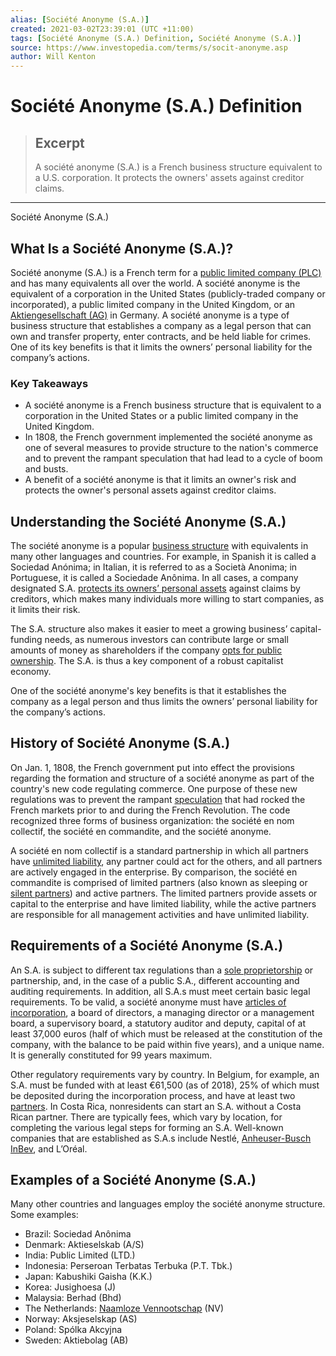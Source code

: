 ```yaml
---
alias: [Société Anonyme (S.A.)]
created: 2021-03-02T23:39:01 (UTC +11:00)
tags: [Société Anonyme (S.A.) Definition, Société Anonyme (S.A.)]
source: https://www.investopedia.com/terms/s/socit-anonyme.asp
author: Will Kenton
---
```


# Société Anonyme (S.A.) Definition

> ## Excerpt
> A société anonyme (S.A.) is a French business structure equivalent to a U.S. corporation. It protects the owners' assets against creditor claims.

---

Société Anonyme (S.A.)
## What Is a Société Anonyme (S.A.)?

Société anonyme (S.A.) is a French term for a [public limited company (PLC)](https://www.investopedia.com/terms/p/plc.asp) and has many equivalents all over the world. A société anonyme is the equivalent of a corporation in the United States (publicly-traded company or incorporated), a public limited company in the United Kingdom, or an [Aktiengesellschaft (AG)](https://www.investopedia.com/terms/a/ag-aktiengesellschaft.asp) in Germany. A société anonyme is a type of business structure that establishes a company as a legal person that can own and transfer property, enter contracts, and be held liable for crimes. One of its key benefits is that it limits the owners’ personal liability for the company’s actions.

### Key Takeaways

-   A société anonyme is a French business structure that is equivalent to a corporation in the United States or a public limited company in the United Kingdom.
-   In 1808, the French government implemented the société anonyme as one of several measures to provide structure to the nation's commerce and to prevent the rampant speculation that had lead to a cycle of boom and busts.
-   A benefit of a société anonyme is that it limits an owner's risk and protects the owner's personal assets against creditor claims.

## Understanding the Société Anonyme (S.A.)

The société anonyme is a popular [business structure](https://www.investopedia.com/ask/answers/073015/what-are-requirements-being-public-limited-company.asp) with equivalents in many other languages and countries. For example, in Spanish it is called a Sociedad Anónima; in Italian, it is referred to as a Società Anonima; in Portuguese, it is called a Sociedade Anônima. In all cases, a company designated S.A. [protects its owners’ personal assets](https://www.investopedia.com/articles/pf/08/asset-protection-business.asp) against claims by creditors, which makes many individuals more willing to start companies, as it limits their risk.

The S.A. structure also makes it easier to meet a growing business’ capital-funding needs, as numerous investors can contribute large or small amounts of money as shareholders if the company [opts for public ownership](https://www.investopedia.com/ask/answers/difference-between-publicly-and-privately-held-companies/). The S.A. is thus a key component of a robust capitalist economy.

One of the société anonyme's key benefits is that it establishes the company as a legal person and thus limits the owners’ personal liability for the company’s actions.

## History of Société Anonyme (S.A.)

On Jan. 1, 1808, the French government put into effect the provisions regarding the formation and structure of a société anonyme as part of the country's new code regulating commerce. One purpose of these new regulations was to prevent the rampant [speculation](https://www.investopedia.com/terms/s/speculation.asp) that had rocked the French markets prior to and during the French Revolution. The code recognized three forms of business organization: the société en nom collectif, the société en commandite, and the société anonyme.

A société en nom collectif is a standard partnership in which all partners have [unlimited liability](https://www.investopedia.com/terms/u/unlimited-liability.asp), any partner could act for the others, and all partners are actively engaged in the enterprise. By comparison, the société en commandite is comprised of limited partners (also known as sleeping or [silent partners](https://www.investopedia.com/terms/s/silentpartner.asp)) and active partners. The limited partners provide assets or capital to the enterprise and have limited liability, while the active partners are responsible for all management activities and have unlimited liability.

## Requirements of a Société Anonyme (S.A.)

An S.A. is subject to different tax regulations than a [sole proprietorship](https://www.investopedia.com/terms/s/soleproprietorship.asp) or partnership, and, in the case of a public S.A., different accounting and auditing requirements. In addition, all S.A.s must meet certain basic legal requirements. To be valid, a société anonyme must have [articles of incorporation](https://www.investopedia.com/terms/a/articlesofincorporation.asp), a board of directors, a managing director or a management board, a supervisory board, a statutory auditor and deputy, capital of at least 37,000 euros (half of which must be released at the constitution of the company, with the balance to be paid within five years), and a unique name. It is generally constituted for 99 years maximum.

Other regulatory requirements vary by country. In Belgium, for example, an S.A. must be funded with at least €61,500 (as of 2018), 25% of which must be deposited during the incorporation process, and have at least two [partners](https://www.investopedia.com/terms/p/partnership.asp). In Costa Rica, nonresidents can start an S.A. without a Costa Rican partner. There are typically fees, which vary by location, for completing the various legal steps for forming an S.A. Well-known companies that are established as S.A.s include Nestlé, [Anheuser-Busch InBev](https://www.investopedia.com/investing/biggest-mergers-in-history/), and L’Oréal.

## Examples of a Société Anonyme (S.A.)

Many other countries and languages employ the société anonyme structure. Some examples:

-   Brazil: Sociedad Anônima
-   Denmark: Aktieselskab (A/S)
-   India: Public Limited (LTD.)
-   Indonesia: Perseroan Terbatas Terbuka (P.T. Tbk.)
-   Japan: Kabushiki Gaisha (K.K.)
-   Korea: Jusighoesa (J)
-   Malaysia: Berhad (Bhd)
-   The Netherlands: [Naamloze Vennootschap](https://www.investopedia.com/terms/n/nv-nv-or-naamloze-vennootschap.asp) (NV)
-   Norway: Aksjeselskap (AS)
-   Poland: Spólka Akcyjna
-   Sweden: Aktiebolag (AB)

